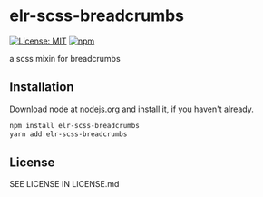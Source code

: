 # elr-scss-breadcrumbs

[![License: MIT](https://img.shields.io/badge/License-MIT-yellow.svg)](https://opensource.org/licenses/MIT)
[![npm](https://img.shields.io/npm/dm/elr-scss-breadcrumb.svg?style=flat)]()

a scss mixin for breadcrumbs

## Installation

Download node at [nodejs.org](http://nodejs.org) and install it, if you haven't already.

```sh
npm install elr-scss-breadcrumbs
yarn add elr-scss-breadcrumbs
```

## License

SEE LICENSE IN LICENSE.md
